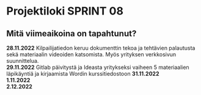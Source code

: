 # Projektiloki SPRINT 08

## Mitä viimeaikoina on tapahtunut? 

**28.11.2022** Kilpailijatiedon keruu dokumenttin tekoa ja tehtävien palautusta sekä materiaalin videoiden katsomista. Myös yrityksen verkkosivun suunnittelua.   
**29.11.2022**   Gitlab päivitystä ja Ideasta yritykseksi vaiheen 5 materiaalien läpikäyntiä ja kirjaamista Wordin kurssitiedostoon
**31.11.2022**   
**1.11.2022**   
**2.12.2022**
